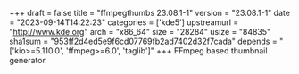 +++
draft = false
title = "ffmpegthumbs 23.08.1-1"
version = "23.08.1-1"
date = "2023-09-14T14:22:23"
categories = ['kde5']
upstreamurl = "http://www.kde.org"
arch = "x86_64"
size = "28284"
usize = "84835"
sha1sum = "953ff2d4ed5e9f6cd07769fb2ad7402d32f7cada"
depends = "['kio>=5.110.0', 'ffmpeg>=6.0', 'taglib']"
+++
FFmpeg based thumbnail generator.